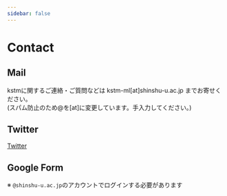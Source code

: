 ```yaml
---
sidebar: false
---
```


# Contact

## Mail

kstmに関するご連絡・ご質問などは kstm-ml[at]shinshu-u.ac.jp までお寄せください。  
(スパム防止のため@を[at]に変更しています。手入力してください。)

## Twitter

[Twitter](https://twitter.com/kstm_)

## Google Form

※ `@shinshu-u.ac.jp`のアカウントでログインする必要があります

<ContactForm />